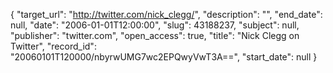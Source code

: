 {
  "target_url": "http://twitter.com/nick_clegg/", 
  "description": "", 
  "end_date": null, 
  "date": "2006-01-01T12:00:00", 
  "slug": 43188237, 
  "subject": null, 
  "publisher": "twitter.com", 
  "open_access": true, 
  "title": "Nick Clegg on Twitter", 
  "record_id": "20060101T120000/nbyrwUMG7wc2EPQwyVwT3A==", 
  "start_date": null
}

